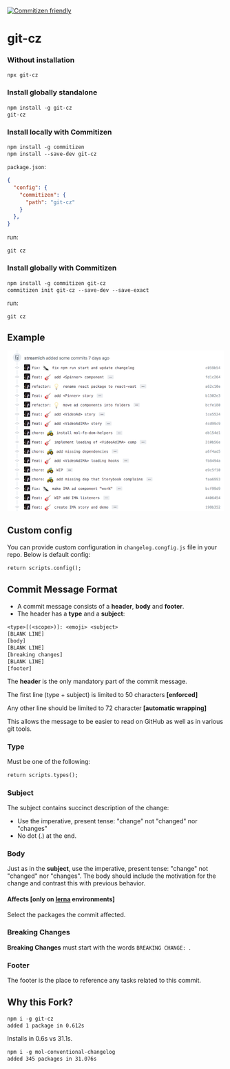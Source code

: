 [![Commitizen friendly](https://img.shields.io/badge/commitizen-friendly-brightgreen.svg)](http://commitizen.github.io/cz-cli/)

# git-cz


### Without installation

```shell
npx git-cz
```


### Install globally standalone

```shell
npm install -g git-cz
git-cz
```


### Install locally with Commitizen

```shell
npm install -g commitizen
npm install --save-dev git-cz
```

`package.json`:

```json
{
  "config": {
    "commitizen": {
      "path": "git-cz"
    }
  },
}
```

run:

```shell
git cz
```


### Install globally with Commitizen

```shell
npm install -g commitizen git-cz
commitizen init git-cz --save-dev --save-exact
```

run:

```shell
git cz
```


## Example

![](./docs/example.png)


## Custom config

You can provide custom configuration in `changelog.congfig.js` file
in your repo. Below is default config:

```mmd
return scripts.config();
```


## Commit Message Format

* A commit message consists of a **header**, **body** and **footer**.
* The header has a **type** and a **subject**:

```
<type>[(<scope>)]: <emoji> <subject>
[BLANK LINE]
[body]
[BLANK LINE]
[breaking changes]
[BLANK LINE]
[footer]
```

The **header** is the only mandatory part of the commit message.

The first line (type + subject) is limited to 50 characters **[enforced]**

Any other line should be limited to 72 character **[automatic wrapping]**

This allows the message to be easier to read on GitHub as well as in various git tools.

### Type

Must be one of the following:

```mmd
return scripts.types();
```

### Subject

The subject contains succinct description of the change:

* Use the imperative, present tense: "change" not "changed" nor "changes"
* No dot (.) at the end.

### Body

Just as in the **subject**, use the imperative, present tense: "change" not "changed" nor "changes".
The body should include the motivation for the change and contrast this with previous behavior.

#### Affects [only on [lerna](https://lernajs.io/) environments]

Select the packages the commit affected.

### Breaking Changes

**Breaking Changes** must start with the words `BREAKING CHANGE: `.

### Footer

The footer is the place to reference any tasks related to this commit.



## Why this Fork?

```
npm i -g git-cz
added 1 package in 0.612s
```

Installs in 0.6s vs 31.1s.

```
npm i -g mol-conventional-changelog
added 345 packages in 31.076s
```
